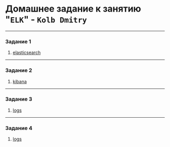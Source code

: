 # Домашнее задание к занятию "`ELK`" - `Kolb Dmitry`

---


### Задание 1
1. [elasticsearch](img/4.jpg)

---

### Задание 2
1. [kibana](img/2.jpg)

---

### Задание 3
1. [logs](img/1.jpg)

---

### Задание 4
1. [logs](img/3.jpg)
